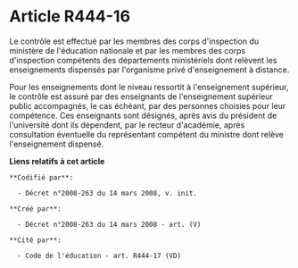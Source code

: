# Article R444-16

Le contrôle est effectué par les membres des corps d'inspection du ministère de l'éducation nationale et par les membres des
corps d'inspection compétents des départements ministériels dont relèvent les enseignements dispensés par l'organisme privé
d'enseignement à distance.

Pour les enseignements dont le niveau ressortit à l'enseignement supérieur, le contrôle est assuré par des enseignants de
l'enseignement supérieur public accompagnés, le cas échéant, par des personnes choisies pour leur compétence. Ces enseignants
sont désignés, après avis du président de l'université dont ils dépendent, par le recteur d'académie, après consultation
éventuelle du représentant compétent du ministre dont relève l'enseignement dispensé.

**Liens relatifs à cet article**

	**Codifié par**:

	  - Décret n°2008-263 du 14 mars 2008, v. init.

	**Créé par**:

	  - Décret n°2008-263 du 14 mars 2008 - art. (V)

	**Cité par**:

	  - Code de l'éducation - art. R444-17 (VD)
